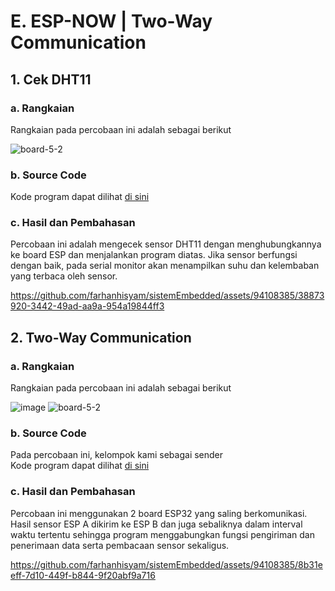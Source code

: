 # E. ESP-NOW | Two-Way Communication

## 1. Cek DHT11

### a. Rangkaian
Rangkaian pada percobaan ini adalah sebagai berikut

![board-5-2](https://github.com/farhanhisyam/sistemEmbedded/assets/94108385/f1ceb29a-9b82-4e35-9525-629cdad1b36e)

### b. Source Code
Kode program dapat dilihat <a href="1/2_way_comm_1/2_way_comm_1.ino">di sini</a>

### c. Hasil dan Pembahasan
Percobaan ini adalah mengecek sensor DHT11 dengan menghubungkannya ke board ESP dan menjalankan program diatas. Jika sensor berfungsi dengan baik,
pada serial monitor akan menampilkan suhu dan kelembaban yang terbaca oleh sensor.

https://github.com/farhanhisyam/sistemEmbedded/assets/94108385/38873920-3442-49ad-aa9a-954a19844ff3

## 2. Two-Way Communication

### a. Rangkaian
Rangkaian pada percobaan ini adalah sebagai berikut

![image](https://github.com/farhanhisyam/sistemEmbedded/assets/94108385/9095a6b2-c07e-41f7-ac99-c2021b27e56f)
![board-5-2](https://github.com/farhanhisyam/sistemEmbedded/assets/94108385/f1ceb29a-9b82-4e35-9525-629cdad1b36e)

### b. Source Code
Pada percobaan ini, kelompok kami sebagai sender <br>
Kode program dapat dilihat <a href="2/2_way_comm_2/2_way_comm_2.ino">di sini</a>

### c. Hasil dan Pembahasan
Percobaan ini menggunakan 2 board ESP32 yang saling berkomunikasi. Hasil sensor ESP A dikirim ke ESP B dan juga sebaliknya dalam interval waktu tertentu sehingga program menggabungkan fungsi pengiriman dan penerimaan data serta pembacaan sensor sekaligus.

https://github.com/farhanhisyam/sistemEmbedded/assets/94108385/8b31eeff-7d10-449f-b844-9f20abf9a716


